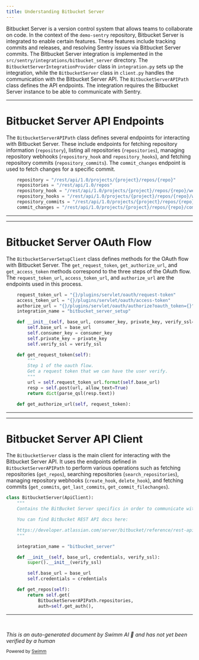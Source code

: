 ```yaml
---
title: Understanding Bitbucket Server
---
```

Bitbucket Server is a version control system that allows teams to collaborate on code. In the context of the `demo-sentry` repository, Bitbucket Server is integrated to enable certain features. These features include tracking commits and releases, and resolving Sentry issues via Bitbucket Server commits. The Bitbucket Server integration is implemented in the `src/sentry/integrations/bitbucket_server` directory. The `BitbucketServerIntegrationProvider` class in `integration.py` sets up the integration, while the `BitbucketServer` class in `client.py` handles the communication with the Bitbucket Server API. The `BitbucketServerAPIPath` class defines the API endpoints. The integration requires the Bitbucket Server instance to be able to communicate with Sentry.

<SwmSnippet path="/src/sentry/integrations/bitbucket_server/client.py" line="19">

---

# Bitbucket Server API Endpoints

The `BitbucketServerAPIPath` class defines several endpoints for interacting with Bitbucket Server. These include endpoints for fetching repository information (`repository`), listing all repositories (`repositories`), managing repository webhooks (`repository_hook` and `repository_hooks`), and fetching repository commits (`repository_commits`). The `commit_changes` endpoint is used to fetch changes for a specific commit.

```python
    repository = "/rest/api/1.0/projects/{project}/repos/{repo}"
    repositories = "/rest/api/1.0/repos"
    repository_hook = "/rest/api/1.0/projects/{project}/repos/{repo}/webhooks/{id}"
    repository_hooks = "/rest/api/1.0/projects/{project}/repos/{repo}/webhooks"
    repository_commits = "/rest/api/1.0/projects/{project}/repos/{repo}/commits"
    commit_changes = "/rest/api/1.0/projects/{project}/repos/{repo}/commits/{commit}/changes"
```

---

</SwmSnippet>

<SwmSnippet path="/src/sentry/integrations/bitbucket_server/client.py" line="32">

---

# Bitbucket Server OAuth Flow

The `BitbucketServerSetupClient` class defines methods for the OAuth flow with Bitbucket Server. The `get_request_token`, `get_authorize_url`, and `get_access_token` methods correspond to the three steps of the OAuth flow. The `request_token_url`, `access_token_url`, and `authorize_url` are the endpoints used in this process.

```python
    request_token_url = "{}/plugins/servlet/oauth/request-token"
    access_token_url = "{}/plugins/servlet/oauth/access-token"
    authorize_url = "{}/plugins/servlet/oauth/authorize?oauth_token={}"
    integration_name = "bitbucket_server_setup"

    def __init__(self, base_url, consumer_key, private_key, verify_ssl=True):
        self.base_url = base_url
        self.consumer_key = consumer_key
        self.private_key = private_key
        self.verify_ssl = verify_ssl

    def get_request_token(self):
        """
        Step 1 of the oauth flow.
        Get a request token that we can have the user verify.
        """
        url = self.request_token_url.format(self.base_url)
        resp = self.post(url, allow_text=True)
        return dict(parse_qsl(resp.text))

    def get_authorize_url(self, request_token):
```

---

</SwmSnippet>

<SwmSnippet path="/src/sentry/integrations/bitbucket_server/client.py" line="93">

---

# Bitbucket Server API Client

The `BitbucketServer` class is the main client for interacting with the Bitbucket Server API. It uses the endpoints defined in `BitbucketServerAPIPath` to perform various operations such as fetching repositories (`get_repos`), searching repositories (`search_repositories`), managing repository webhooks (`create_hook`, `delete_hook`), and fetching commits (`get_commits`, `get_last_commits`, `get_commit_filechanges`).

```python
class BitbucketServer(ApiClient):
    """
    Contains the BitBucket Server specifics in order to communicate with bitbucket

    You can find BitBucket REST API docs here:

    https://developer.atlassian.com/server/bitbucket/reference/rest-api/
    """

    integration_name = "bitbucket_server"

    def __init__(self, base_url, credentials, verify_ssl):
        super().__init__(verify_ssl)

        self.base_url = base_url
        self.credentials = credentials

    def get_repos(self):
        return self.get(
            BitbucketServerAPIPath.repositories,
            auth=self.get_auth(),
```

---

</SwmSnippet>

&nbsp;

*This is an auto-generated document by Swimm AI 🌊 and has not yet been verified by a human*

<SwmMeta version="3.0.0" repo-id="Z2l0aHViJTNBJTNBZGVtby1zZW50cnklM0ElM0Fzd2ltbWlv" repo-name="demo-sentry"><sup>Powered by [Swimm](/)</sup></SwmMeta>
